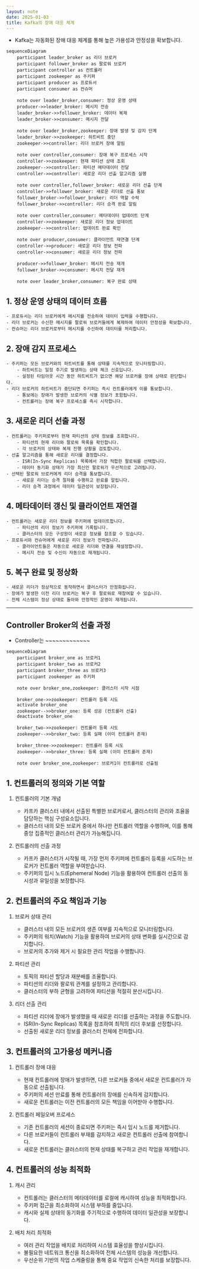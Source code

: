 ```yaml
---
layout: note
date: 2025-01-03
title: Kafka의 장애 대응 체계
---
```





- Kafka는 자동화된 장애 대응 체계를 통해 높은 가용성과 안정성을 확보합니다.


```mermaid
sequenceDiagram
    participant leader_broker as 리더 브로커
    participant follower_broker as 팔로워 브로커
    participant controller as 컨트롤러
    participant zookeeper as 주키퍼
    participant producer as 프로듀서
    participant consumer as 컨슈머

    note over leader_broker,consumer: 정상 운영 상태
    producer->>leader_broker: 메시지 전송
    leader_broker->>follower_broker: 데이터 복제
    leader_broker->>consumer: 메시지 전달

    note over leader_broker,zookeeper: 장애 발생 및 감지 단계
    leader_broker->>zookeeper: 하트비트 중단
    zookeeper->>controller: 리더 브로커 장애 알림
    
    note over controller,consumer: 장애 복구 프로세스 시작
    controller->>zookeeper: 현재 파티션 상태 조회
    zookeeper-->>controller: 파티션 메타데이터 전달
    controller->>controller: 새로운 리더 선출 알고리즘 실행
    
    note over controller,follower_broker: 새로운 리더 선출 단계
    controller->>follower_broker: 새로운 리더로 선출 통보
    follower_broker->>follower_broker: 리더 역할 수락
    follower_broker->>controller: 리더 승격 완료 알림
    
    note over controller,consumer: 메타데이터 업데이트 단계
    controller->>zookeeper: 새로운 리더 정보 업데이트
    zookeeper-->>controller: 업데이트 완료 확인
    
    note over producer,consumer: 클라이언트 재연결 단계
    controller->>producer: 새로운 리더 정보 전파
    controller->>consumer: 새로운 리더 정보 전파
    
    producer->>follower_broker: 메시지 전송 재개
    follower_broker->>consumer: 메시지 전달 재개

    note over leader_broker,consumer: 복구 완료 상태
```


## 1. 정상 운영 상태의 데이터 흐름
    - 프로듀서는 리더 브로커에게 메시지를 전송하여 데이터 입력을 수행합니다.
    - 리더 브로커는 수신한 메시지를 팔로워 브로커들에게 복제하여 데이터 안정성을 확보합니다.
    - 컨슈머는 리더 브로커로부터 메시지를 수신하여 데이터를 처리합니다.

## 2. 장애 감지 프로세스
    - 주키퍼는 모든 브로커와의 하트비트를 통해 상태를 지속적으로 모니터링합니다.
        - 하트비트는 일정 주기로 발생하는 상태 체크 신호입니다.
        - 설정된 타임아웃 시간 동안 하트비트가 없으면 해당 브로커를 장애 상태로 판단합니다.
    - 리더 브로커의 하트비트가 중단되면 주키퍼는 즉시 컨트롤러에게 이를 통보합니다.
        - 통보에는 장애가 발생한 브로커의 식별 정보가 포함됩니다.
        - 컨트롤러는 장애 복구 프로세스를 즉시 시작합니다.

## 3. 새로운 리더 선출 과정
    - 컨트롤러는 주키퍼로부터 현재 파티션의 상태 정보를 조회합니다.
        - 파티션의 현재 리더와 팔로워 목록을 확인합니다.
        - 각 브로커의 상태와 복제 진행 상황을 검토합니다.
    - 선출 알고리즘을 통해 새로운 리더를 결정합니다.
        - ISR(In-Sync Replicas) 목록에서 가장 적합한 팔로워를 선택합니다.
        - 데이터 동기화 상태가 가장 최신인 팔로워가 우선적으로 고려됩니다.
    - 선택된 팔로워 브로커에게 리더 승격을 통보합니다.
        - 새로운 리더는 승격 절차를 수행하고 완료를 알립니다.
        - 리더 승격 과정에서 데이터 일관성이 보장됩니다.

## 4. 메타데이터 갱신 및 클라이언트 재연결
    - 컨트롤러는 새로운 리더 정보를 주키퍼에 업데이트합니다.
        - 파티션의 리더 정보가 주키퍼에 기록됩니다.
        - 클러스터의 모든 구성원이 새로운 정보를 참조할 수 있습니다.
    - 프로듀서와 컨슈머에게 새로운 리더 정보가 전파됩니다.
        - 클라이언트들은 자동으로 새로운 리더와 연결을 재설정합니다.
        - 메시지 전송 및 수신이 자동으로 재개됩니다.

## 5. 복구 완료 및 정상화
    - 새로운 리더가 정상적으로 동작하면서 클러스터가 안정화됩니다.
    - 장애가 발생한 이전 리더 브로커는 복구 후 팔로워로 재참여할 수 있습니다.
    - 전체 시스템이 정상 상태로 돌아와 안정적인 운영이 재개됩니다.





---

## Controller Broker의 선출 과정

- Controller는 ~~~~~~~~~~~~~


```mermaid
sequenceDiagram
    participant broker_one as 브로커1
    participant broker_two as 브로커2
    participant broker_three as 브로커3
    participant zookeeper as 주키퍼

    note over broker_one,zookeeper: 클러스터 시작 시점
    
    broker_one->>zookeeper: 컨트롤러 등록 시도
    activate broker_one
    zookeeper-->>broker_one: 등록 성공 (컨트롤러 선출)
    deactivate broker_one
    
    broker_two->>zookeeper: 컨트롤러 등록 시도
    zookeeper-->>broker_two: 등록 실패 (이미 컨트롤러 존재)
    
    broker_three->>zookeeper: 컨트롤러 등록 시도
    zookeeper-->>broker_three: 등록 실패 (이미 컨트롤러 존재)
    
    note over broker_one,zookeeper: 브로커1이 컨트롤러로 선출됨
```


## 1. 컨트롤러의 정의와 기본 역할
1. 컨트롤러의 기본 개념
    - 카프카 클러스터 내에서 선출된 특별한 브로커로서, 클러스터의 관리와 조율을 담당하는 핵심 구성요소입니다.
    - 클러스터 내의 모든 브로커 중에서 하나만 컨트롤러 역할을 수행하며, 이를 통해 중앙 집중적인 클러스터 관리가 가능해집니다.

2. 컨트롤러의 선출 과정
    - 카프카 클러스터가 시작될 때, 가장 먼저 주키퍼에 컨트롤러 등록을 시도하는 브로커가 컨트롤러 역할을 부여받습니다.
    - 주키퍼의 임시 노드(Ephemeral Node) 기능을 활용하여 컨트롤러 선출의 동시성과 유일성을 보장합니다.

## 2. 컨트롤러의 주요 책임과 기능
1. 브로커 상태 관리
    - 클러스터 내의 모든 브로커의 생존 여부를 지속적으로 모니터링합니다.
    - 주키퍼의 워치(Watch) 기능을 활용하여 브로커의 상태 변화를 실시간으로 감지합니다.
    - 브로커의 추가와 제거 시 필요한 관리 작업을 수행합니다.

2. 파티션 관리
    - 토픽의 파티션 할당과 재분배를 조율합니다.
    - 파티션의 리더와 팔로워 관계를 설정하고 관리합니다.
    - 클러스터의 부하 균형을 고려하여 파티션을 적절히 분산시킵니다.

3. 리더 선출 관리
    - 파티션 리더에 장애가 발생했을 때 새로운 리더를 선출하는 과정을 주도합니다.
    - ISR(In-Sync Replicas) 목록을 참조하여 최적의 리더 후보를 선정합니다.
    - 선출된 새로운 리더 정보를 클러스터 전체에 전파합니다.

## 3. 컨트롤러의 고가용성 메커니즘
1. 컨트롤러 장애 대응
    - 현재 컨트롤러에 장애가 발생하면, 다른 브로커들 중에서 새로운 컨트롤러가 자동으로 선출됩니다.
    - 주키퍼의 세션 만료를 통해 컨트롤러의 장애를 신속하게 감지합니다.
    - 새로운 컨트롤러는 이전 컨트롤러의 모든 책임을 이어받아 수행합니다.

2. 컨트롤러 페일오버 프로세스
    - 기존 컨트롤러의 세션이 종료되면 주키퍼는 즉시 임시 노드를 제거합니다.
    - 다른 브로커들이 컨트롤러 부재를 감지하고 새로운 컨트롤러 선출에 참여합니다.
    - 새로운 컨트롤러는 클러스터의 현재 상태를 복구하고 관리 작업을 재개합니다.

## 4. 컨트롤러의 성능 최적화
1. 캐시 관리
    - 컨트롤러는 클러스터의 메타데이터를 로컬에 캐시하여 성능을 최적화합니다.
    - 주키퍼 접근을 최소화하여 시스템 부하를 줄입니다.
    - 캐시와 실제 상태의 동기화를 주기적으로 수행하여 데이터 일관성을 보장합니다.

2. 배치 처리 최적화
    - 여러 관리 작업을 배치로 처리하여 시스템 효율성을 향상시킵니다.
    - 불필요한 네트워크 통신을 최소화하여 전체 시스템의 성능을 개선합니다.
    - 우선순위 기반의 작업 스케줄링을 통해 중요 작업의 신속한 처리를 보장합니다.




























